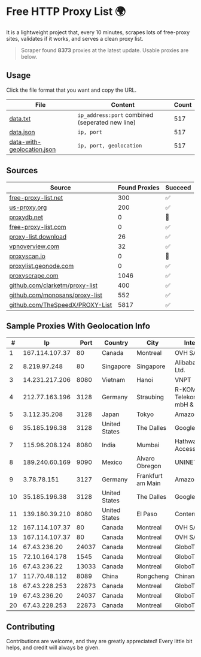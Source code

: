 
# Free HTTP Proxy List 🌍

It is a lightweight project that, every 10 minutes, scrapes lots of free-proxy sites, validates if it works, and serves a clean proxy list.


> Scraper found **8373** proxies at the latest update. Usable proxies are below.

## Usage

Click the file format that you want and copy the URL.


|File|Content|Count|
|----|-------|-----|
|[data.txt](https://raw.githubusercontent.com/themiralay/Proxy-List-World/master/data.txt)|`ip_address:port` combined (seperated new line)|517|
|[data.json](https://raw.githubusercontent.com/themiralay/Proxy-List-World/master/data.json)|`ip, port`|517|
|[data-with-geolocation.json](https://raw.githubusercontent.com/themiralay/Proxy-List-World/master/data-with-geolocation.json)|`ip, port, geolocation`|517|

## Sources

|Source|Found Proxies|Succeed|
|------|-------------|-------|
|[free-proxy-list.net](https://free-proxy-list.net)|300|✅|
|[us-proxy.org](https://www.us-proxy.org)|200|✅|
|[proxydb.net](http://proxydb.net)|0|🚫|
|[free-proxy-list.com](https://free-proxy-list.com/?page=&port=&type%5B%5D=http&type%5B%5D=https&up_time=0&search=Search)|0|✅|
|[proxy-list.download](https://www.proxy-list.download/HTTP)|26|✅|
|[vpnoverview.com](https://vpnoverview.com/privacy/anonymous-browsing/free-proxy-servers)|32|✅|
|[proxyscan.io](https://www.proxyscan.io)|0|🚫|
|[proxylist.geonode.com](https://proxylist.geonode.com/api/proxy-list?limit=300&page=1&sort_by=lastChecked&sort_type=desc&protocols=http,https)|0|✅|
|[proxyscrape.com](https://api.proxyscrape.com/v2/?request=displayproxies&protocol=http&timeout=10000&country=all&ssl=all&anonymity=all)|1046|✅|
|[github.com/clarketm/proxy-list](https://raw.githubusercontent.com/clarketm/proxy-list/master/proxy-list-raw.txt)|400|✅|
|[github.com/monosans/proxy-list](https://raw.githubusercontent.com/monosans/proxy-list/main/proxies/http.txt)|552|✅|
|[github.com/TheSpeedX/PROXY-List](https://raw.githubusercontent.com/TheSpeedX/PROXY-List/master/http.txt)|5817|✅|


## Sample Proxies With Geolocation Info

|#|Ip|Port|Country|City|Internet Service Provider|
|-|--|----|-------|----|-------------------------|
|1|167.114.107.37|80|Canada|Montreal|OVH SAS|
|2|8.219.97.248|80|Singapore|Singapore|Alibaba (US) Technology Co., Ltd.|
|3|14.231.217.206|8080|Vietnam|Hanoi|VNPT|
|4|212.77.163.196|3128|Germany|Straubing|R-KOM Regensburger Telekommunikationsgesellschaft mbH & Co. KG|
|5|3.112.35.208|3128|Japan|Tokyo|Amazon Technologies Inc.|
|6|35.185.196.38|3128|United States|The Dalles|Google LLC|
|7|115.96.208.124|8080|India|Mumbai|Hathway IP over Cable Internet Access|
|8|189.240.60.169|9090|Mexico|Alvaro Obregon|UNINET|
|9|3.78.78.151|3127|Germany|Frankfurt am Main|Amazon Technologies Inc.|
|10|35.185.196.38|3128|United States|The Dalles|Google LLC|
|11|139.180.39.210|8080|United States|El Paso|Conterra|
|12|167.114.107.37|80|Canada|Montreal|OVH SAS|
|13|167.114.107.37|80|Canada|Montreal|OVH SAS|
|14|67.43.236.20|24037|Canada|Montreal|GloboTech Communications|
|15|72.10.164.178|1545|Canada|Montreal|GloboTech Communications|
|16|67.43.236.22|13033|Canada|Montreal|GloboTech Communications|
|17|117.70.48.112|8089|China|Rongcheng|Chinanet|
|18|67.43.228.253|22873|Canada|Montreal|GloboTech Communications|
|19|67.43.236.20|24037|Canada|Montreal|GloboTech Communications|
|20|67.43.228.253|22873|Canada|Montreal|GloboTech Communications|



## Contributing

Contributions are welcome, and they are greatly appreciated! Every
little bit helps, and credit will always be given.

